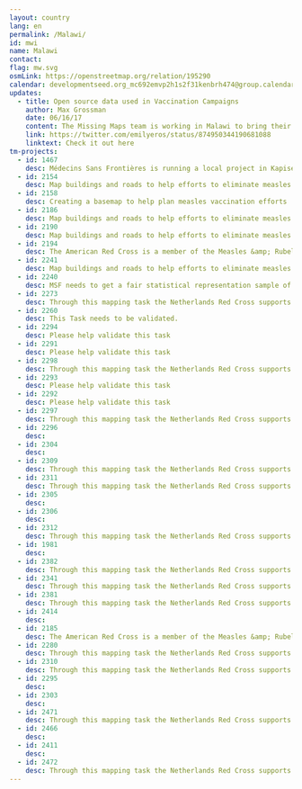 ```yaml
---
layout: country
lang: en
permalink: /Malawi/
id: mwi
name: Malawi
contact:
flag: mw.svg
osmLink: https://openstreetmap.org/relation/195290
calendar: developmentseed.org_mc692emvp2h1s2f31kenbrh474@group.calendar.google.com
updates:  
  - title: Open source data used in Vaccination Campaigns
    author: Max Grossman
    date: 06/16/17
    content: The Missing Maps team is working in Malawi to bring their open source data to vaccination campaigns
    link: https://twitter.com/emilyeros/status/874950344190681088
    linktext: Check it out here
tm-projects:
  - id: 1467
    desc: Médecins Sans Frontières is running a local project in Kapise Camp, East of Tete Province to improve the provision of aid to local people affected by the conflict between RENAMO (the opposition) and FRELIMO (the main party in Mozambique).
  - id: 2154
    desc: Map buildings and roads to help efforts to eliminate measles.
  - id: 2158
    desc: Creating a basemap to help plan measles vaccination efforts
  - id: 2186
    desc: Map buildings and roads to help efforts to eliminate measles.
  - id: 2190
    desc: Map buildings and roads to help efforts to eliminate measles.
  - id: 2194
    desc: The American Red Cross is a member of the Measles &amp; Rubella Initiative, which seeks to eliminate these diseases. We will be conducting a measles campaign in Malawi in spring 2017. This task will create a basemap of the area in order to help Red Cross teams to plan logistics and prepare for mobile data collection and field mapping in the areas. We will initially focus on these areas of Lilongwe. This task is also part of the Missing Maps project, which aims to map the most vulnerable places in the world (affected by humanitarian crises. disease epidemics, conflict, natural disasters, poverty, environmental crises). Building on HOT's disaster preparedness projects, the Missing Maps tasks facilitate pre-emptive mapping of priority countries to better facilitate disaster response, medical activities and resource allocation when crises occur. Through the MapGive project, the Humanitarian Information Unit (HIU) of the U.S. Department of State is providing the OpenStreetMap community access to updated satellite imagery services to help assist with humanitarian mapping.
  - id: 2241
    desc: Map buildings and roads to help efforts to eliminate measles.
  - id: 2240
    desc: MSF needs to get a fair statistical representation sample of populations in a specific district of Malawi (Nsanje District).The maps will help MSF team on the field to find access more easily to randomly selected villages and group of houses. MSF is conducting an important study that aims to gather critical information about the real and true percentage of people affected by HIV. We need to know as precisely as possible, within that given population who has been tested for HIV, and who has started  treatment, are currently under treatment, and are responding well to it.  This study will help the MSF and Ministry of Health teams in the field better measure the current, joint effort to fight HIV. It will help steer the MSF and Ministry of Health decision making process and should lead to better and more impactful operations.
  - id: 2273
    desc: Through this mapping task the Netherlands Red Cross supports the Malawi Red Cross Society to more effectively run a number of projects in different traditional authorities in Malawi.
  - id: 2260
    desc: This Task needs to be validated.
  - id: 2294
    desc: Please help validate this task
  - id: 2291
    desc: Please help validate this task
  - id: 2298
    desc: Through this mapping task the Netherlands Red Cross supports the Malawi Red Cross Society to more effectively run a number of projects in different traditional authorities in Malawi.
  - id: 2293
    desc: Please help validate this task
  - id: 2292
    desc: Please help validate this task
  - id: 2297
    desc: Through this mapping task the Netherlands Red Cross supports the Malawi Red Cross Society to more effectively run a number of projects in different traditional authorities in Malawi.
  - id: 2296
    desc:
  - id: 2304
    desc:
  - id: 2309
    desc: Through this mapping task the Netherlands Red Cross supports the Malawi Red Cross Society to more effectively run a number of projects in different traditional authorities in Malawi.
  - id: 2311
    desc: Through this mapping task the Netherlands Red Cross supports the Malawi Red Cross Society to more effectively run a number of projects in different traditional authorities in Malawi.
  - id: 2305
    desc:
  - id: 2306
    desc:
  - id: 2312
    desc: Through this mapping task the Netherlands Red Cross supports the Malawi Red Cross Society to more effectively run a number of projects in different traditional authorities in Malawi.
  - id: 1981
    desc:
  - id: 2382
    desc: Through this mapping task the Netherlands Red Cross supports the Malawi Red Cross Society to more effectively run a number of projects in different traditional authorities in Malawi.
  - id: 2341
    desc: Through this mapping task the Netherlands Red Cross supports the Malawi Red Cross Society to more effectively run a number of projects in different traditional authorities in Malawi.
  - id: 2381
    desc: Through this mapping task the Netherlands Red Cross supports the Malawi Red Cross Society to more effectively run a number of projects in different traditional authorities in Malawi.
  - id: 2414
    desc:
  - id: 2185
    desc: The American Red Cross is a member of the Measles &amp; Rubella Initiative, which seeks to eliminate these diseases. We will be conducting a measles campaign in Malawi in spring 2017. This task will create a basemap of the area in order to help Red Cross teams to plan logistics and prepare for mobile data collection and field mapping in the areas. We will initially focus on these areas of Lilongwe. This task is also part of the Missing Maps project, which aims to map the most vulnerable places in the world (affected by humanitarian crises. disease epidemics, conflict, natural disasters, poverty, environmental crises). Building on HOT's disaster preparedness projects, the Missing Maps tasks facilitate pre-emptive mapping of priority countries to better facilitate disaster response, medical activities and resource allocation when crises occur.
  - id: 2280
    desc: Through this mapping task the Netherlands Red Cross supports the Malawi Red Cross Society to more effectively run a number of projects in different traditional authorities in Malawi.
  - id: 2310
    desc: Through this mapping task the Netherlands Red Cross supports the Malawi Red Cross Society to more effectively run a number of projects in different traditional authorities in Malawi.
  - id: 2295
    desc:
  - id: 2303
    desc:
  - id: 2471
    desc: Through this mapping task the Netherlands Red Cross supports the Malawi Red Cross Society to more effectively run a number of projects in different traditional authorities in Malawi.
  - id: 2466
    desc:
  - id: 2411
    desc:
  - id: 2472
    desc: Through this mapping task the Netherlands Red Cross supports the Malawi Red Cross Society to more effectively run a number of projects in different traditional authorities in Malawi.
---
```

